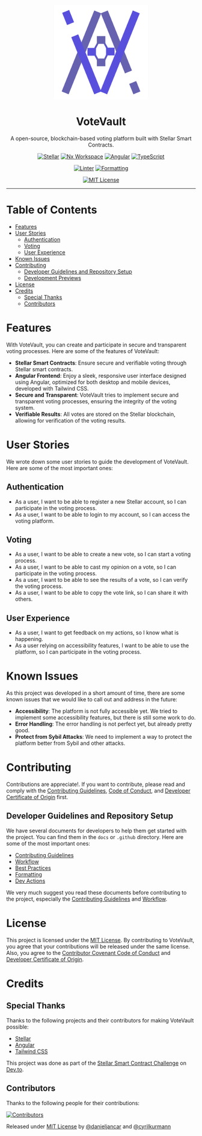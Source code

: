 <div align="center">
    <img src="assets/brand/vv-logo-m.webp" width="250" height="250" alt="VoteVault Logo">
    <h1>VoteVault</h1>
    <p>A open-source, blockchain-based voting platform built with Stellar Smart Contracts.</p>
</div>

<div align="center">

[![Stellar](https://img.shields.io/badge/Stellar-07B5E5?logo=stellar)](https://stellar.org)
[![Nx Workspace](https://img.shields.io/badge/Nx-143055?logo=nx)](https://nx.dev/)
[![Angular](https://img.shields.io/badge/Angular-DD0031?logo=angular)](https://angular.io/)
[![TypeScript](https://img.shields.io/badge/TypeScript-007ACC?logo=typescript&logoColor=white)](https://www.typescriptlang.org/)

[![Linter](https://github.com/danieljancar/votevault/actions/workflows/lint.yml/badge.svg)](https://github.com/yourusername/votevault/actions/workflows/lint.yml)
[![Formatting](https://github.com/danieljancar/votevault/actions/workflows/format.yml/badge.svg)](https://github.com/yourusername/votevault/actions/workflows/format.yml)

[![MIT License](https://img.shields.io/badge/License-MIT-blue)](LICENSE)

</div>

---

# Table of Contents

- [Features](#features)
- [User Stories](#user-stories)
  - [Authentication](#authentication)
  - [Voting](#voting)
  - [User Experience](#user-experience)
- [Known Issues](#known-issues)
- [Contributing](#contributing)
  - [Developer Guidelines and Repository Setup](#developer-guidelines-and-repository-setup)
  - [Development Previews](#development-previews)
- [License](#license)
- [Credits](#credits)
  - [Special Thanks](#special-thanks)
  - [Contributors](#contributors)

# Features

With VoteVault, you can create and participate in secure and transparent voting processes. Here are some of the features of VoteVault:

- **Stellar Smart Contracts**: Ensure secure and verifiable voting through Stellar smart contracts.
- **Angular Frontend**: Enjoy a sleek, responsive user interface designed using Angular, optimized for both desktop and mobile devices, developed with Tailwind CSS.
- **Secure and Transparent**: VoteVault tries to implement secure and transparent voting processes, ensuring the integrity of the voting system.
- **Verifiable Results**: All votes are stored on the Stellar blockchain, allowing for verification of the voting results.

# User Stories

We wrote down some user stories to guide the development of VoteVault. Here are some of the most important ones:

## Authentication

- As a user, I want to be able to register a new Stellar account, so I can participate in the voting process.
- As a user, I want to be able to login to my account, so I can access the voting platform.

## Voting

- As a user, I want to be able to create a new vote, so I can start a voting process.
- As a user, I want to be able to cast my opinion on a vote, so I can participate in the voting process.
- As a user, I want to be able to see the results of a vote, so I can verify the voting process.
- As a user, I want to be able to copy the vote link, so I can share it with others.

## User Experience

- As a user, I want to get feedback on my actions, so I know what is happening.
- As a user relying on accessibility features, I want to be able to use the platform, so I can participate in the voting process.

# Known Issues

As this project was developed in a short amount of time, there are some known issues that we would like to call out and address in the future:

- **Accessibility**: The platform is not fully accessible yet. We tried to implement some accessibility features, but there is still some work to do.
- **Error Handling**: The error handling is not perfect yet, but already pretty good.
- **Protect from Sybil Attacks**: We need to implement a way to protect the platform better from Sybil and other attacks.

# Contributing

Contributions are appreciate!. If you want to contribute, please read and comply with the [Contributing Guidelines](.github/CONTRIBUTING.md), [Code of Conduct](.github/CODE_OF_CONDUCT.md), and [Developer Certificate of Origin](.github/DCO.md) first.

## Developer Guidelines and Repository Setup

We have several documents for developers to help them get started with the project. You can find them in the `docs` or `.github` directory. Here are some of the most important ones:

- [Contributing Guidelines](.github/CONTRIBUTING.md)
- [Workflow](docs/WORKFLOW.md)
- [Best Practices](docs/BEST_PRACTICES.md)
- [Formatting](docs/FORMATTING.md)
- [Dev Actions](docs/DEV_ACTIONS.md)

We very much suggest you read these documents before contributing to the project, especially the [Contributing Guidelines](.github/CONTRIBUTING.md) and [Workflow](docs/WORKFLOW.md).

# License

This project is licensed under the [MIT License](LICENSE). By contributing to VoteVault, you agree that your contributions will be released under the same license. Also, you agree to the [Contributor Covenant Code of Conduct](.github/CODE_OF_CONDUCT.md) and [Developer Certificate of Origin](.github/DCO.md).

# Credits

## Special Thanks

Thanks to the following projects and their contributors for making VoteVault possible:

- [Stellar](https://stellar.org)
- [Angular](https://angular.io/)
- [Tailwind CSS](https://tailwindcss.com/)

This project was done as part of the [Stellar Smart Contract Challenge](https://dev.to/challenges/stellar) on [Dev.to](https://dev.to/).

## Contributors

Thanks to the following people for their contributions:

[![Contributors](https://contrib.rocks/image?repo=danieljancar/votevault)](https://github.com/danieljancar/votevault/graphs/contributors)

Released under [MIT License](LICENSE) by [@danieljancar](https://github.com/danieljancar) and [@cyrilkurmann](https://github.com/Gr1ll)

